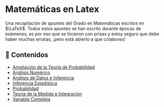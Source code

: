 # Matemáticas en Latex

Una recopilación de apuntes del Grado en Matemáticas escritos en $\LaTeX$. Todos estos apuntes se han escrito durante épocas de exámenes, es por eso que se hicieron con prisas y estoy seguro que debe haber muchas erratas, ¡pero está abierto a que colabores!

## 📖 Contenidos

- [Ampliación de la Teoría de Probabilidad]([https://github.com/DanielSevillano/matematicas-latex/tree/main/Ecuaciones%20diferenciales%20II](https://github.com/jorgeroddom/matematicas-latex/tree/main/Ampliacion%20de%20la%20Teoria%20de%20la%20Probabilidad))
- [Análisis Numérico](https://github.com/jorgeroddom/matematicas-latex/tree/main/Analisis%20Numerico)
- [Análisis de Datos e Inferencia](https://github.com/jorgeroddom/matematicas-latex/tree/main/Analisis%20de%20Datos%20e%20Inferencia)
- [Inferencia Estadística](https://github.com/jorgeroddom/matematicas-latex/tree/main/Inferencia%20Estadistica)
- [Probabilidad](https://github.com/jorgeroddom/matematicas-latex/tree/main/Probabilidad)
- [Teoría de la Medida e Integración](https://github.com/jorgeroddom/matematicas-latex/tree/main/Teor%C3%ADa%20de%20la%20Medida%20e%20Integraci%C3%B3n)
- [Variable Compleja](https://github.com/jorgeroddom/matematicas-latex/tree/main/Variable%20Compleja)
